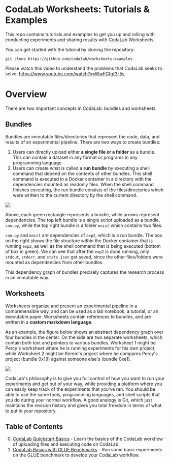 # CodaLab Worksheets: Tutorials & Examples

This repo contains tutorials and examples to get you up and rolling with conducting experiments and sharing results with CodaLab Worksheets.

You can get started with the tutorial by cloning the repository: 

    git clone https://github.com/codalab/worksheets-examples

Please watch this video to understand the problems that CodaLab seeks to solve:
https://www.youtube.com/watch?v=WwFGfgf3-5s

# Overview

There are two important concepts in CodaLab: bundles and worksheets.

## Bundles

Bundles are immutable files/directories that represent the code, data, and results of an experimental pipeline. There are two ways to create bundles:

1.  Users can directly upload either **a single file or a folder** as a bundle. This can contain a dataset in any format or programs in any programming language.
2.  Users can create what is called a **run bundle** by executing a shell command that depend on the contents of other bundles. This shell command is executed in a Docker container in a directory with the dependencies mounted as readonly files. When the shell command finishes executing, the run bundle consists of the files/directories which were written to the current directory by the shell command.

<img src="https://github.com/codalab/codalab-worksheets/wiki/images/execution.png" />

Above, each green rectangle represents a bundle, while arrows represent dependencies. The top left bundle is a single script uploaded as a bundle, `cnn.py`, while the top right bundle is a folder `mnist` which contains two files.

`cnn.py` and `mnist` are dependencies of `exp2`, which is a run bundle. The box on the right shows the file structure within the Docker container that is running `exp2`, as well as the shell command that is being executed (bottom of box in green). We can see that after the `exp2` is done running, only `stdout`, `stderr`, and `stats.json` get saved, since the other files/folders were mounted as dependencies from other bundles.

This dependency graph of bundles precisely captures the research process in an immutable way.

## Worksheets

Worksheets organize and present an experimental pipeline in a comprehensible way, and can be used as a lab notebook, a tutorial, or an executable paper. Worksheets contain references to bundles, and are written in a **custom markdown language**.

As an example, the figure below shows an abstract dependency graph over four bundles in the center. On the side are two separate worksheets, which contain both text and pointers to various bundles. Worksheet 1 might be Percy's worksheet where he is running experiments for his own project, while Worksheet 2 might be Kerem's project where he compares Percy's project (bundle 0x19) against someone else's (bundle 0xe1).

<img src="https://github.com/codalab/codalab-worksheets/wiki/images/worksheets-schema.png" />

CodaLab's philosophy is to give you full control of how you want to run your experiments and get out of your way, while providing a platform where you can easily keep track of the experiments that you've ran. You should be able to use the same tools, programming languages, and shell scripts that you do during your normal workflow. A good analogy is Git, which just maintains the revision history and gives you total freedom in terms of what to put in your repository.


## Table of Contents


0.  [CodaLab Quickstart Basics](00-quickstart/README.md) -
    Learn the basics of the CodaLab workflow of uploading files and executing code on CodaLab. 
1.  [CodaLab Basics with GLUE Benchmarks](01-glue/GLUE-TUTORIAL.md) -
    Run some basic experiments on the GLUE benchmark to develop your
    CodaLab workflow.